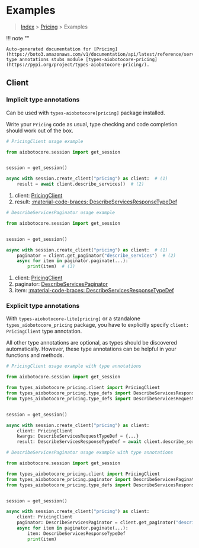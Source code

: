 # Examples

> [Index](../README.md) > [Pricing](./README.md) > Examples

!!! note ""

    Auto-generated documentation for [Pricing](https://boto3.amazonaws.com/v1/documentation/api/latest/reference/services/pricing.html#pricing)
    type annotations stubs module [types-aiobotocore-pricing](https://pypi.org/project/types-aiobotocore-pricing/).

## Client

### Implicit type annotations

Can be used with `types-aiobotocore[pricing]` package installed.

Write your `Pricing` code as usual,
type checking and code completion should work out of the box.



```python
# PricingClient usage example

from aiobotocore.session import get_session


session = get_session()

async with session.create_client("pricing") as client:  # (1)
    result = await client.describe_services()  # (2)
```

1. client: [PricingClient](./client.md)
2. result: [:material-code-braces: DescribeServicesResponseTypeDef](./type_defs.md#describeservicesresponsetypedef) 



```python
# DescribeServicesPaginator usage example

from aiobotocore.session import get_session


session = get_session()

async with session.create_client("pricing") as client:  # (1)
    paginator = client.get_paginator("describe_services")  # (2)
    async for item in paginator.paginate(...):
        print(item)  # (3)
```

1. client: [PricingClient](./client.md)
2. paginator: [DescribeServicesPaginator](./paginators.md#describeservicespaginator)
3. item: [:material-code-braces: DescribeServicesResponseTypeDef](./type_defs.md#describeservicesresponsetypedef) 




### Explicit type annotations

With `types-aiobotocore-lite[pricing]`
or a standalone `types_aiobotocore_pricing` package, you have to explicitly specify
`client: PricingClient` type annotation.

All other type annotations are optional, as types should be discovered automatically.
However, these type annotations can be helpful in your functions and methods.


```python
# PricingClient usage example with type annotations

from aiobotocore.session import get_session

from types_aiobotocore_pricing.client import PricingClient
from types_aiobotocore_pricing.type_defs import DescribeServicesResponseTypeDef
from types_aiobotocore_pricing.type_defs import DescribeServicesRequestTypeDef


session = get_session()

async with session.create_client("pricing") as client:
    client: PricingClient
    kwargs: DescribeServicesRequestTypeDef = {...}
    result: DescribeServicesResponseTypeDef = await client.describe_services(**kwargs)
```



```python
# DescribeServicesPaginator usage example with type annotations

from aiobotocore.session import get_session

from types_aiobotocore_pricing.client import PricingClient
from types_aiobotocore_pricing.paginator import DescribeServicesPaginator
from types_aiobotocore_pricing.type_defs import DescribeServicesResponseTypeDef


session = get_session()

async with session.create_client("pricing") as client:
    client: PricingClient
    paginator: DescribeServicesPaginator = client.get_paginator("describe_services")
    async for item in paginator.paginate(...):
        item: DescribeServicesResponseTypeDef
        print(item)
```


